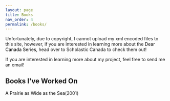 ```yaml
---
layout: page
title: Books
nav_order: 4
permalink: /books/
---
```

<head>
  <style>
   a:link {
    color: black;
    background-color: transparent;
    text-decoration: none;
  }
  a:visited {
    color: mediumSeaGreen;
    background-color: transparent;
    text-decoration: none;
  }
  a:hover {
    color: mediumSageGreen;
    background-color: transparent;
    text-decoration: underline;
  }
  a:active {
    color: red;
    background-color: transparent;
    text-decoration: underline;
  }
  </style>
</head>

<body>
<p>Unfortunately, due to copyright, I cannot upload my xml encoded files to this site, however, if you are interested in learning more about the <a href="https://www.scholastic.ca/dearcanada/books/">Dear Canada Series</a>, head over to Scholastic Canada to check them out!</p> 
<p>If you are interested in learning more about my project, feel free to send me an email!</p>
  
<h2>Books I've Worked On</h2>

<p><a href="https://www.scholastic.ca/dearcanada/books/prairie.htm">A Prairie as Wide as the Sea</a>(2001)</p>

</body>


